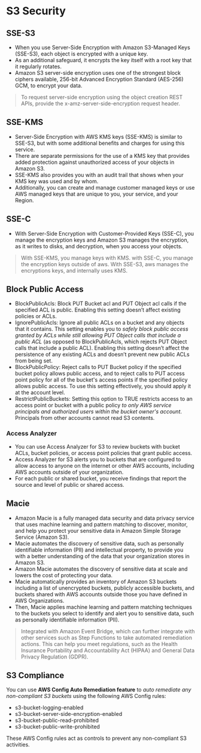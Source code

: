 # S3 Security

## SSE-S3

- When you use Server-Side Encryption with Amazon S3-Managed Keys (SSE-S3), each object is encrypted with a unique key. 
- As an additional safeguard, it encrypts the key itself with a root key that it regularly rotates. 
- Amazon S3 server-side encryption uses one of the strongest block ciphers available, 256-bit Advanced Encryption Standard (AES-256) GCM, to encrypt your data.

> To request server-side encryption using the object creation REST APIs, provide the x-amz-server-side-encryption request header. 

## SSE-KMS
- Server-Side Encryption with AWS KMS keys (SSE-KMS) is similar to SSE-S3, but with some additional benefits and charges for using this service. 
- There are separate permissions for the use of a KMS key that provides added protection against unauthorized access of your objects in Amazon S3. 
- SSE-KMS also provides you with an audit trail that shows when your KMS key was used and by whom. 
- Additionally, you can create and manage customer managed keys or use AWS managed keys that are unique to you, your service, and your Region. 

## SSE-C

- With Server-Side Encryption with Customer-Provided Keys (SSE-C), you manage the encryption keys and Amazon S3 manages the encryption, as it writes to disks, and decryption, when you access your objects.

> With SSE-KMS, you manage keys with KMS. with SSE-C, you manage the encryption keys outside of aws. With SSE-S3, aws manages the encryptions keys, and internally uses KMS.

## Block Public Access

- BlockPublicAcls: Block PUT Bucket acl and PUT Object acl calls if the specified ACL is public. Enabling this setting doesn’t affect existing policies or ACLs.
- IgnorePublicAcls: Ignore all public ACLs on a bucket and any objects that it contains. This setting enables you to _safely block public access granted by ACLs while still allowing PUT Object calls that include a public ACL_ (as opposed to BlockPublicAcls, which rejects PUT Object calls that include a public ACL). Enabling this setting doesn’t affect the persistence of any existing ACLs and doesn’t prevent new public ACLs from being set.
- BlockPublicPolicy: Reject calls to PUT Bucket policy if the specified bucket policy allows public access, and to reject calls to PUT access point policy for all of the bucket's access points if the specified policy allows public access. To use this setting effectively, you should apply it at the account level.
- RestrictPublicBuckets: Setting this option to TRUE restricts access to an access point or bucket with a public policy _to only AWS service principals and authorized users within the bucket owner's account_. Principals from other accounts cannot read S3 contents.

### Access Analyzer

- You can use Access Analyzer for S3 to review buckets with bucket ACLs, bucket policies, or access point policies that grant public access. 
- Access Analyzer for S3 alerts you to buckets that are configured to allow access to anyone on the internet or other AWS accounts, including AWS accounts outside of your organization. 
- For each public or shared bucket, you receive findings that report the source and level of public or shared access.

## Macie

- Amazon Macie is a fully managed data security and data privacy service that uses machine learning and pattern matching to discover, monitor, and help you protect your sensitive data in Amazon Simple Storage Service (Amazon S3). 
- Macie automates the discovery of sensitive data, such as personally identifiable information (PII) and intellectual property, to provide you with a better understanding of the data that your organization stores in Amazon S3.
- Amazon Macie automates the discovery of sensitive data at scale and lowers the cost of protecting your data. 
- Macie automatically provides an inventory of Amazon S3 buckets including a list of unencrypted buckets, publicly accessible buckets, and buckets shared with AWS accounts outside those you have defined in AWS Organizations. 
- Then, Macie applies machine learning and pattern matching techniques to the buckets you select to identify and alert you to sensitive data, such as personally identifiable information (PII).

> Integrated with Amazon Event Bridge, which can further integrate with other services such as Step Functions to take automated remediation actions.
> This can help you meet regulations, such as the Health Insurance Portability and Accountability Act (HIPAA) and General Data Privacy Regulation (GDPR).

## S3 Compliance

You can use **AWS Config Auto Remediation feature** to *auto remediate any non-compliant S3 buckets* using the following AWS Config rules:
- s3-bucket-logging-enabled
- s3-bucket-server-side-encryption-enabled
- s3-bucket-public-read-prohibited
- s3-bucket-public-write-prohibited

These AWS Config rules act as controls to prevent any non-compliant S3 activities.
